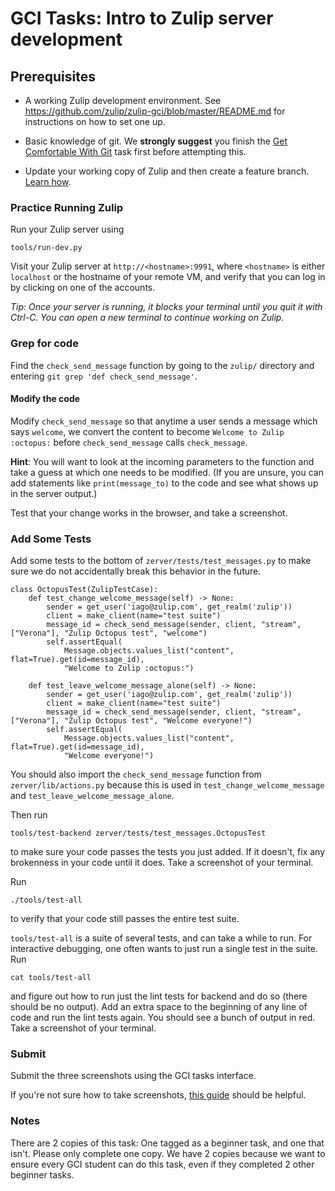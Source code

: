 # GCI Tasks: Intro to Zulip server development

## Prerequisites

* A working Zulip development environment. See
  https://github.com/zulip/zulip-gci/blob/master/README.md for instructions
  on how to set one up.

* Basic knowledge of git. We **strongly suggest** you finish the
  [Get Comfortable With Git](https://codein.withgoogle.com/dashboard/tasks/5415336817983488/)
  task first before attempting this.

* Update your working copy of Zulip and then create a feature branch. [Learn
  how](../../before-every-task.md).

### Practice Running Zulip

Run your Zulip server using
```
tools/run-dev.py
```

Visit your Zulip server at `http://<hostname>:9991`, where `<hostname>` is
either `localhost` or the hostname of your remote VM, and verify that you
can log in by clicking on one of the accounts.

*Tip: Once your server is running, it blocks your terminal until you quit
it with Ctrl-C. You can open a new terminal to continue working on Zulip.*

### Grep for code

Find the `check_send_message` function by going to the `zulip/` directory
and entering `git grep 'def check_send_message'`.

#### Modify the code

Modify `check_send_message` so that anytime a user sends a message which says
`welcome`, we convert the content to become `Welcome to Zulip :octopus:`
before `check_send_message` calls `check_message`.

**Hint**: You will want to look at the incoming parameters to the function
and take a guess at which one needs to be modified.  (If you are unsure,
you can add statements like `print(message_to)` to the code and see
what shows up in the server output.)

Test that your change works in the browser, and take a screenshot.

### Add Some Tests

Add some tests to the bottom of `zerver/tests/test_messages.py` to make sure
we do not accidentally break this behavior in the future.

```
class OctopusTest(ZulipTestCase):
    def test_change_welcome_message(self) -> None:
        sender = get_user('iago@zulip.com', get_realm('zulip'))
        client = make_client(name="test suite")
        message_id = check_send_message(sender, client, "stream", ["Verona"], "Zulip Octopus test", "welcome")
        self.assertEqual(
            Message.objects.values_list("content", flat=True).get(id=message_id),
            "Welcome to Zulip :octopus:")

    def test_leave_welcome_message_alone(self) -> None:
        sender = get_user('iago@zulip.com', get_realm('zulip'))
        client = make_client(name="test suite")
        message_id = check_send_message(sender, client, "stream", ["Verona"], "Zulip Octopus test", "Welcome everyone!")
        self.assertEqual(
            Message.objects.values_list("content", flat=True).get(id=message_id),
            "Welcome everyone!")
```
You should also import the `check_send_message` function from `zerver/lib/actions.py`
because this is used in `test_change_welcome_message` and `test_leave_welcome_message_alone`.

Then run
```
tools/test-backend zerver/tests/test_messages.OctopusTest
```
to make sure your code passes the tests you just added. If it doesn't,
fix any brokenness in your code until it does. Take a screenshot of
your terminal.

Run
```
./tools/test-all
```
to verify that your code still passes the entire test suite.

`tools/test-all` is a suite of several tests, and can take a while to run. For
interactive debugging, one often wants to just run a single test in the suite. Run
```
cat tools/test-all
```
and figure out how to run just the lint tests for backend and do so (there should be no
output). Add an extra space to the beginning of any line of code and run the
lint tests again. You should see a bunch of output in red. Take a screenshot of
your terminal.

### Submit

Submit the three screenshots using the GCI tasks interface.

If you're not sure how to take screenshots, [this guide](http://zulip.readthedocs.io/en/latest/tutorials/screenshot-and-gif-software.html)
should be helpful.

### Notes

There are 2 copies of this task: One tagged as a beginner task, and
one that isn't.  Please only complete one copy.  We have 2 copies
because we want to ensure every GCI student can do this task, even if
they completed 2 other beginner tasks.
